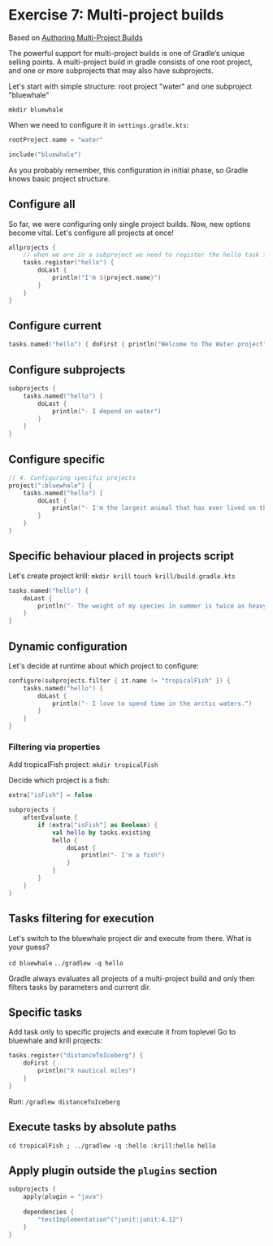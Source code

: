 # Exercise 7: Multi-project builds

Based on [Authoring Multi-Project Builds](https://docs.gradle.org/current/userguide/multi_project_builds.html)

The powerful support for multi-project builds is one of Gradle’s unique selling points. A multi-project build in gradle consists of one root project, and one or more subprojects that may also have subprojects.
                                                                                        
Let's start with simple structure: root project "water" and one subproject "bluewhale"

`mkdir bluewhale`

When we need to configure it in `settings.gradle.kts`: 

```kotlin
rootProject.name = "water"

include("bluewhale")
```

As you probably remember, this configuration in initial phase, so Gradle knows basic project structure.

## Configure all 

So far, we were configuring only single project builds. Now, new options become vital. Let's configure all projects at once!

```kotlin
allprojects {
    // when we are in a subproject we need to register the hello task since it is not yet present there
    tasks.register("hello") {
        doLast {
            println("I'm ${project.name}")
        }
    }
}
```

## Configure current

```kotlin
tasks.named("hello") { doFirst { println("Welcome to The Water project") } }
```

## Configure subprojects

```kotlin
subprojects {
    tasks.named("hello") {
        doLast {
            println("- I depend on water")
        }
    }
}
```

## Configure specific

```kotlin
// 4. Configuring specific projects
project(":bluewhale") {
    tasks.named("hello") {
        doLast {
            println("- I'm the largest animal that has ever lived on this planet.")
        }
    }
}
```

## Specific behaviour placed in projects script
 
Let's create project krill:
`mkdir krill`
`touch krill/build.gradle.kts`

```kotlin
tasks.named("hello") {
    doLast {
        println("- The weight of my species in summer is twice as heavy as all human beings.")
    }
}
```

## Dynamic configuration

Let's decide at runtime about which project to configure:

```kotlin
configure(subprojects.filter { it.name != "tropicalFish" }) {
    tasks.named("hello") {
        doLast {
            println("- I love to spend time in the arctic waters.")
        }
    }
}
```

### Filtering via properties

Add tropicalFish project:
`mkdir tropicalFish`

Decide which project is a fish:
```kotlin
extra["isFish"] = false
```

```kotlin
subprojects {
    afterEvaluate {
        if (extra["isFish"] as Boolean) {
            val hello by tasks.existing
            hello {
                doLast {
                    println("- I'm a fish")
                }
            }
        }
    }
}
```

## Tasks filtering for execution

Let's switch to the bluewhale project dir and execute from there. What is your guess?

`cd bluewhale`
`../gradlew -q hello`

Gradle always evaluates all projects of a multi-project build and only then filters tasks by parameters and current dir.

## Specific tasks

Add task only to specific projects and execute it from toplevel
Go to bluewhale and krill projects:

```kotlin
tasks.register("distanceToIceberg") {
    doFirst {
        println("X nautical miles")
    }
}
```

Run: `/gradlew distanceToIceberg`

## Execute tasks by absolute paths

`cd tropicalFish ; ../gradlew -q :hello :krill:hello hello`

## Apply plugin outside the `plugins` section

```kotlin
subprojects {
    apply(plugin = "java")
    
    dependencies {
        "testImplementation"("junit:junit:4.12")
    }
}
```